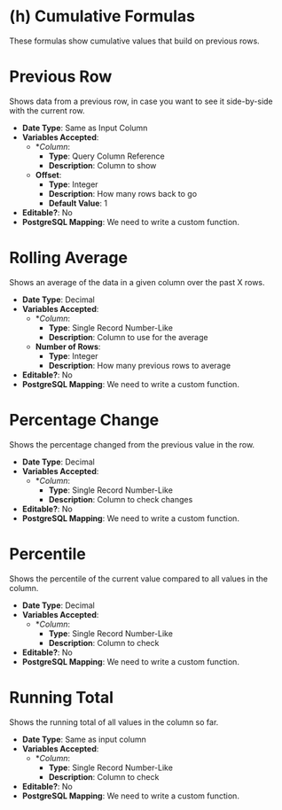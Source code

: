 # (h) Cumulative Formulas

These formulas show cumulative values that build on previous rows.

# Previous Row
Shows data from a previous row, in case you want to see it side-by-side with the current row.

- **Date Type**: Same as Input Column
- **Variables Accepted**:
    - **Column*:
        - **Type**: Query Column Reference
        - **Description**: Column to show
    - **Offset**:
        - **Type**: Integer
        - **Description**: How many rows back to go
        - **Default Value**: 1
- **Editable?**: No
- **PostgreSQL Mapping**: We need to write a custom function.

# Rolling Average
Shows an average of the data in a given column over the past X rows.

- **Date Type**: Decimal
- **Variables Accepted**:
    - **Column*:
        - **Type**: Single Record Number-Like
        - **Description**: Column to use for the average
    - **Number of Rows**:
        - **Type**: Integer
        - **Description**: How many previous rows to average
- **Editable?**: No
- **PostgreSQL Mapping**: We need to write a custom function.

# Percentage Change
Shows the percentage changed from the previous value in the row.

- **Date Type**: Decimal
- **Variables Accepted**:
    - **Column*:
        - **Type**: Single Record Number-Like
        - **Description**: Column to check changes
- **Editable?**: No
- **PostgreSQL Mapping**: We need to write a custom function.

# Percentile
Shows the percentile of the current value compared to all values in the column.

- **Date Type**: Decimal
- **Variables Accepted**:
    - **Column*:
        - **Type**: Single Record Number-Like
        - **Description**: Column to check
- **Editable?**: No
- **PostgreSQL Mapping**: We need to write a custom function.

# Running Total
Shows the running total of all values in the column so far.

- **Date Type**: Same as input column
- **Variables Accepted**:
    - **Column*:
        - **Type**: Single Record Number-Like
        - **Description**: Column to check
- **Editable?**: No
- **PostgreSQL Mapping**: We need to write a custom function.
